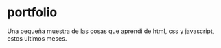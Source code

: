 # portfolio
Una pequeña muestra de las cosas que aprendi de html, css y javascript, estos ultimos meses.
